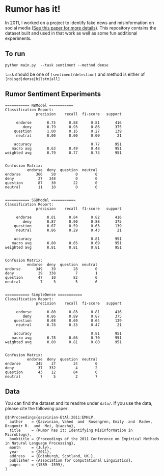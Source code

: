 # Rumor has it!
In 2011, I worked on a project to identify fake news and misinformation on social media ([See this paper for more details](https://www.aclweb.org/anthology/D11-1147)). This repository contains the dataset built and used in that work as well as some fun additional experiments.

## To run
`python main.py  --task sentiment --method dense`

`task` should be one of `[sentiment/detection]` and method is either of `[nb|sgd|dense|bilstm|all]`

## Rumor Sentiment Experiments


```
=========== NBModel ===========
Classification Report:
              precision    recall  f1-score   support

     endorse       0.75      0.88      0.81       416
        deny       0.79      0.93      0.86       375
    question       1.00      0.16      0.27       139
     neutral       0.00      0.00      0.00        21

    accuracy                           0.77       951
   macro avg       0.63      0.49      0.48       951
weighted avg       0.79      0.77      0.73       951


Confusion Matrix:
          endorse  deny  question  neutral
endorse       366    50         0        0
deny           27   348         0        0
question       87    30        22        0
neutral        11    10         0        0


=========== SGDModel ===========
Classification Report:
              precision    recall  f1-score   support

     endorse       0.81      0.84      0.82       416
        deny       0.87      0.90      0.88       375
    question       0.67      0.59      0.63       139
     neutral       0.86      0.29      0.43        21

    accuracy                           0.81       951
   macro avg       0.80      0.65      0.69       951
weighted avg       0.81      0.81      0.81       951


Confusion Matrix:
          endorse  deny  question  neutral
endorse       349    39        28        0
deny           29   338         7        1
question       47    10        82        0
neutral         7     3         5        6


=========== SimpleDense ===========
Classification Report:
              precision    recall  f1-score   support

     endorse       0.80      0.83      0.81       416
        deny       0.86      0.89      0.87       375
    question       0.68      0.60      0.64       139
     neutral       0.78      0.33      0.47        21

    accuracy                           0.81       951
   macro avg       0.78      0.66      0.70       951
weighted avg       0.80      0.81      0.80       951


Confusion Matrix:
          endorse  deny  question  neutral
endorse       345    37        34        0
deny           37   332         4        2
question       43    12        84        0
neutral         7     5         2        7
```


## Data
You can find the dataset and its readme under `data/`. If you use the data, please cite the following paper:

```
@InProceedings{qazvinian-EtAl:2011:EMNLP,
  author    = {Qazvinian, Vahed  and  Rosengren, Emily  and  Radev, Dragomir R.  and  Mei, Qiaozhu},
  title     = {Rumor has it: Identifying Misinformation in Microblogs},
  booktitle = {Proceedings of the 2011 Conference on Empirical Methods in Natural Language Processing},
  month     = {July},
  year      = {2011},
  address   = {Edinburgh, Scotland, UK.},
  publisher = {Association for Computational Linguistics},
  pages     = {1589--1599},
}
```
